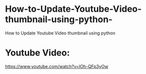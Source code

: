 # How-to-Update-Youtube-Video-thumbnail-using-python-
How to Update Youtube Video thumbnail using python 
# Youtube Video:
https://www.youtube.com/watch?v=IOh-QFp3yOw
